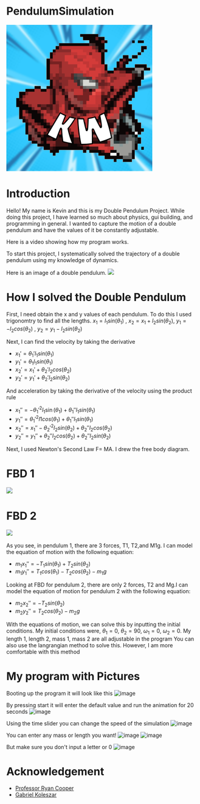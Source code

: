 # PendulumSimulation
<img src="SpiderManIcon!.png"></img>


# Introduction
<p>Hello! My name is Kevin and this is my Double Pendulum Project. While doing this project, I have learned so much about physics, gui building, and programming in general. I wanted to capture the motion of a double pendulum and have the values of it be constantly adjustable.</p>

Here is a video showing how my program works.
<a src="https://youtu.be/-DgiQJnjSQc"></a>
<p> To start this project, I systematically solved the trajectory of a double pendulum using my knowledge of dynamics.</p>
Here is an image of a double pendulum.
<img src= "http://rotations.berkeley.edu/wp-content/uploads/2017/10/double-pendulum.png"></img>


# How I solved the Double Pendulum

First, I need obtain the x and y values of each pendulum. To do this I used trigonomtry to find all the lengths.
$x_1= l_1sin(\theta_1)$ , $x_2= x_1+l_2sin(\theta_2)$, $y_1= -l_2cos(\theta_2)$ , $y_2= y_1-l_2sin(\theta_2)$

Next, I can find the velocity by taking the derivative


- $x_1'= \theta_1'l_1sin(\theta_1)$
- $y_1'=\theta_1l_1sin(\theta_1)$
- $x_2'= x_1'+\theta_2'l_2cos(\theta_2)$
- $y_2'=y_1'+\theta_2'l_2sin(\theta_2)$

And acceleration by taking the derivative of the velocity using the product rule

- $x_1''= -\theta_1'^2 l_1\sin(\theta_1)+\theta_1''l_1sin(\theta_1)$
- $y_1''=\theta_1'^2 l1cos(\theta_1)+\theta_1''l_1sin(\theta_1)$
- $x_2''= x_1'' - \theta_2'^2 l_2sin(\theta_2)+\theta_2''l_2cos(\theta_2)$
- $y_2''=y_1''+\theta_2'' l_2cos(\theta_2)+\theta_2''l_2sin(\theta_2)$

Next, I used Newton's Second Law F= MA. I drew the free body diagram.
# FBD 1
<img src =
"https://www.myphysicslab.com/pendulum/dbl_pendulum_m1.gif"></img>

# FBD 2
<img src =
"https://www.myphysicslab.com/pendulum/dbl_pendulum_m2.gif"></img>



As you see, in pendulum 1, there are 3 forces, T1, T2,and M1g.
I can model the equation of motion with the following equation:

- $m_1 x_1'' = -T_1sin(\theta_1)+T_2sin(\theta_2)$
- $m_1 y_1''=T_1cos(\theta_1)-T_2cos(\theta_2)-m_1g$

Looking at FBD for pendulum 2, there are only 2 forces, T2 and Mg.I can model the equation of motion for pendulum 2 with the following equation:

- $m_2x_2''=-T_2sin(\theta_2)$
- $m_2y_2''=T_2cos(\theta_2)-m_2g$

With the equations of motion, we can solve this by inputting the initial conditions. My initial conditions were,
$\theta_1=0$, $\theta_2=90$, $\omega_1 =0$, $\omega_2=0$. My length 1, length 2, mass 1, mass 2 are all adjustable in the program
You can also use the langrangian method to solve this. However, I am more comfortable with this method

# My program with Pictures
Booting up the program it will look like this
![image](https://user-images.githubusercontent.com/114878518/206978950-b03af6f0-7250-49ef-9239-151cca20cc57.png)

By pressing start it will enter the default value and run the animation for 20 seconds
![image](https://user-images.githubusercontent.com/114878518/206979120-05fc30c1-259c-4030-9609-186047c22c45.png)

Using the time slider you can change the speed of the simulation
![image](https://user-images.githubusercontent.com/114878518/206979188-cd8e122a-5b6a-4d14-a787-0eb602663194.png)

You can enter any mass or length you want!
![image](https://user-images.githubusercontent.com/114878518/206979256-d3aca0f8-1cc7-4723-8dc6-a6b224e90353.png)
![image](https://user-images.githubusercontent.com/114878518/206979339-b148a76b-cb3b-4c7c-92f0-f4497a391e4e.png)

But make sure you don't input a letter or 0
![image](https://user-images.githubusercontent.com/114878518/206979409-e9ff02c2-7079-4b26-bd4b-b2f000a49fed.png)






  
# Acknowledgement
- [Professor Ryan Cooper](https://github.com/cooperrc)
- [Gabriel Koleszar](https://github.com/gabekole)

